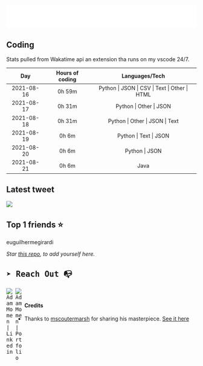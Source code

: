 
![test image size](/assets/welcome_message.gif)

## Coding
Stats pulled from Wakatime api an extension tha runs on my vscode 24/7.

|Day|Hours of coding|Languages/Tech|
|:-:|:-:|:-:|
|2021-08-16|0h 59m|Python &#124; JSON &#124; CSV &#124; Text &#124; Other &#124; HTML|
|2021-08-17|0h 31m|Python &#124; Other &#124; JSON|
|2021-08-18|0h 31m|Python &#124; Other &#124; JSON &#124; Text|
|2021-08-19|0h 6m|Python &#124; Text &#124; JSON|
|2021-08-20|0h 6m|Python &#124; JSON|
|2021-08-21|0h 6m|Java|

## Latest tweet
[<img src="<tweet-image-url>" width="400">](<tweet-url>)

## Top 1 friends ⭐️
euguilhermegirardi

*Star [this repo](https://github.com/AdamMomen/AdamMomen), to add yourself here.*


<samp>

## ➤ Reach Out :mailbox_with_no_mail:

>
  <a href="https://www.linkedin.com/in/adam-momen-99596275/">
     <img align="left" alt="Adam Momen | Linkedin" width="24px" src="./assets/Linkedin.svg" />
   </a>

   <a href="https://adammomen.com/">
     <img align="left" alt="Adam Momen | Portfolio" width="24px" src="./assets/web.svg" />
   </a>

</samp>

<br>

#### Credits
* Thanks to [mscoutermarsh](https://github.com/mscoutermarsh) for sharing his masterpiece. [See it here](https://github.com/mscoutermarsh/mscoutermarsh)